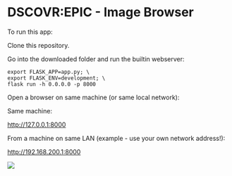 # DSCOVR:EPIC - Image Browser

To run this app:

Clone this repository.

Go into the downloaded folder and run the builtin webserver:

```
export FLASK_APP=app.py; \
export FLASK_ENV=development; \
flask run -h 0.0.0.0 -p 8000
```



Open a browser on same machine (or same local network):

Same machine:

http://127.0.0.1:8000

From a machine on same LAN (example - use your own network address!):

http://192.168.200.1:8000



![](https://i.imgur.com/PK0ijDb.jpg)
